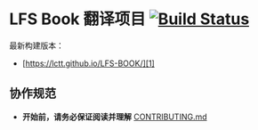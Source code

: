 # LFS Book 翻译项目 [![Build Status](https://travis-ci.org/LCTT/LFS-BOOK.svg?branch=8.3-translating)](https://travis-ci.org/LCTT/LFS-BOOK)
 最新构建版本：
 * [https://lctt.github.io/LFS-BOOK/][1]
 ## 协作规范
 * **开始前，请务必保证阅读并理解** [CONTRIBUTING.md](CONTRIBUTING.md)
 
 [1]: https://lctt.github.io/LFS-BOOK/